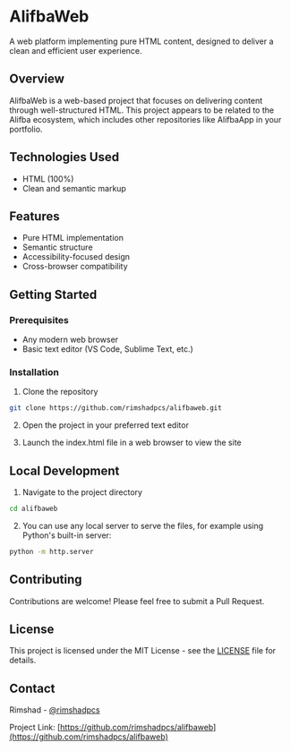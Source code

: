 # AlifbaWeb

A web platform implementing pure HTML content, designed to deliver a clean and efficient user experience.

## Overview

AlifbaWeb is a web-based project that focuses on delivering content through well-structured HTML. This project appears to be related to the Alifba ecosystem, which includes other repositories like AlifbaApp in your portfolio.

## Technologies Used

- HTML (100%)
- Clean and semantic markup

## Features

- Pure HTML implementation
- Semantic structure
- Accessibility-focused design
- Cross-browser compatibility

## Getting Started

### Prerequisites

- Any modern web browser
- Basic text editor (VS Code, Sublime Text, etc.)

### Installation

1. Clone the repository
```bash
git clone https://github.com/rimshadpcs/alifbaweb.git
```

2. Open the project in your preferred text editor

3. Launch the index.html file in a web browser to view the site

## Local Development

1. Navigate to the project directory
```bash
cd alifbaweb
```

2. You can use any local server to serve the files, for example using Python's built-in server:
```bash
python -m http.server
```

## Contributing

Contributions are welcome! Please feel free to submit a Pull Request.

## License

This project is licensed under the MIT License - see the [LICENSE](LICENSE) file for details.

## Contact

Rimshad - [@rimshadpcs](https://github.com/rimshadpcs)

Project Link: [https://github.com/rimshadpcs/alifbaweb](https://github.com/rimshadpcs/alifbaweb)
